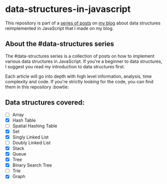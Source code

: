 # data-structures-in-javascript

This repository is part of a [series of posts](https://michaelmitrakos.com/) on [my blog](https://michaelmitrakos.com/) about data structures reimplemented in JavaScript that I made on my blog.

## About the #data-structures series

The #data-structures series is a collection of posts on how to implement various data structures in JavaScript.
If you're a beginner to data structures, I suggest you read my introduction to data structures first.

Each article will go into depth with high level information, analysis, time complexity and code. If you're strictly looking for the code, you can find them in this repository :bowtie:

## Data structures covered:
- [ ] Array
- [x] Hash Table
- [ ] Spatial Hashing Table
- [x] Set
- [x] Singly Linked List
- [ ] Doubly Linked List
- [x] Stack
- [x] Queue
- [x] Tree
- [x] Binary Search Tree
- [ ] Trie
- [x] Graph
